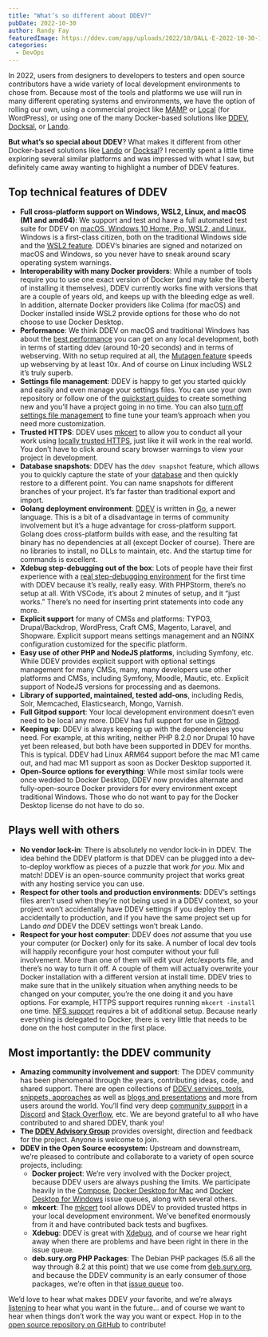 ```yaml
---
title: "What’s so different about DDEV?"
pubDate: 2022-10-30
author: Randy Fay
featuredImage: https://ddev.com/app/uploads/2022/10/DALL·E-2022-10-30-10.10.42.png
categories:
  - DevOps
---
```


In 2022, users from designers to developers to testers and open source contributors have a wide variety of local development environments to chose from. Because most of the tools and platforms we use will run in many different operating systems and environments, we have the option of rolling our own, using a commercial project like [MAMP](https://www.mamp.info/en/mamp-pro/mac/) or [Local](https://localwp.com/) (for WordPress), or using one of the many Docker-based solutions like [DDEV](http://ddev.readthedocs.io), [Docksal](https://docksal.io/), or [Lando](https://lando.dev/).

**But what’s so special about DDEV**? What makes it different from other Docker-based solutions like [Lando](https://lando.dev/) or [Docksal](https://docksal.io/)? I recently spent a little time exploring several similar platforms and was impressed with what I saw, but definitely came away wanting to highlight a number of DDEV features.

## Top technical features of DDEV

- **Full cross-platform support on Windows, WSL2, Linux, and macOS (M1 and amd64)**: We support and test and have a full automated test suite for DDEV on [macOS, Windows 10 Home, Pro, WSL2, and Linux.](https://ddev.readthedocs.io/en/stable/#system-requirements) Windows is a first-class citizen, both on the traditional Windows side and the [WSL2 feature](https://ddev.com/ddev-local/ddev-wsl2-getting-started/). DDEV’s binaries are signed and notarized on macOS and Windows, so you never have to sneak around scary operating system warnings.
- **Interoperability with many Docker providers**: While a number of tools require you to use one exact version of Docker (and may take the liberty of installing it themselves), DDEV currently works fine with versions that are a couple of years old, and keeps up with the bleeding edge as well. In addition, alternate Docker providers like Colima (for macOS) and Docker installed inside WSL2 provide options for those who do not choose to use Docker Desktop.
- **Performance**: We think DDEV on macOS and traditional Windows has about the [best performance](https://ddev.com/ddev-local/docker-desktop-and-colima-benchmarking-on-macos/) you can get on any local development, both in terms of starting ddev (around 10-20 seconds) and in terms of webserving. With no setup required at all, the [Mutagen feature](https://ddev.readthedocs.io/en/stable/users/install/performance/#mutagen) speeds up webserving by at least 10x. And of course on Linux including WSL2 it’s truly superb.
- **Settings file management**: DDEV is happy to get you started quickly and easily and even manage your settings files. You can use your own repository or follow one of the [quickstart guides](https://ddev.readthedocs.io/en/stable/users/cli-usage/#quickstart-guides) to create something new and you’ll have a project going in no time. You can also [turn off settings file management](https://ddev.com/ddev-local/controlling-cms-settings-files-in-ddev-local/) to fine tune your team’s approach when you need more customization.
- **Trusted HTTPS**: DDEV uses [mkcert](https://github.com/FiloSottile/mkcert) to allow you to conduct all your work using [locally trusted HTTPS](https://ddev.com/ddev-local/ddev-local-trusted-https-certificates/), just like it will work in the real world. You don’t have to click around scary browser warnings to view your project in development.
- **Database snapshots**: DDEV has the `ddev snapshot` feature, which allows you to quickly capture the state of your [database](https://ddev.readthedocs.io/en/stable/users/basics/database%5Fmanagement/) and then quickly restore to a different point. You can name snapshots for different branches of your project. It’s far faster than traditional export and import.
- **Golang deployment environment**: [DDEV](https://github.com/drud/ddev) is written in [Go](https://golang.org/), a newer language. This is a bit of a disadvantage in terms of community involvement but it’s a huge advantage for cross-platform support. Golang does cross-platform builds with ease, and the resulting fat binary has no dependencies at all (except Docker of course). There are no libraries to install, no DLLs to maintain, etc. And the startup time for commands is excellent.
- **Xdebug step-debugging out of the box**: Lots of people have their first experience with a [real step-debugging environment](https://ddev.readthedocs.io/en/latest/users/debugging-profiling/step-debugging/) for the first time with DDEV because it’s really, really easy. With PHPStorm, there’s no setup at all. With VSCode, it’s about 2 minutes of setup, and it “just works.” There’s no need for inserting print statements into code any more.
- **Explicit support** for many of CMSs and platforms: TYPO3, Drupal/Backdrop, WordPress, Craft CMS, Magento, Laravel, and Shopware. Explicit support means settings management and an NGINX configuration customized for the specific platform.
- **Easy use of other PHP and NodeJS platforms**, including Symfony, etc. While DDEV provides explicit support with optional settings management for many CMSs, many, many developers use other platforms and CMSs, including Symfony, Moodle, Mautic, etc. Explicit support of NodeJS versions for processing and as daemons.
- **Library of supported, maintained, tested add-ons**, including Redis, Solr, Memcached, Elasticsearch, Mongo, Varnish.
- **Full Gitpod support**: Your local development environment doesn’t even need to be local any more. DDEV has full support for use in [Gitpod](https://ddev.readthedocs.io/en/stable/users/install/ddev-installation/#gitpod).
- **Keeping up**: DDEV is always keeping up with the dependencies you need. For example, at this writing, neither PHP 8.2.0 nor Drupal 10 have yet been released, but both have been supported in DDEV for months. This is typical. DDEV had Linux ARM64 support before the mac M1 came out, and had mac M1 support as soon as Docker Desktop supported it.
- **Open-Source options for everything**: While most similar tools were once wedded to Docker Desktop, DDEV now provides alternate and fully-open-source Docker providers for every environment except traditional Windows. Those who do not want to pay for the Docker Desktop license do not have to do so.

## Plays well with others

- **No vendor lock-in**: There is absolutely no vendor lock-in in DDEV. The idea behind the DDEV platform is that DDEV can be plugged into a dev-to-deploy workflow as pieces of a puzzle that work _for you_. Mix and match! DDEV is an open-source community project that works great with any hosting service you can use.
- **Respect for other tools and production environments**: DDEV’s settings files aren’t used when they’re not being used in a DDEV context, so your project won’t accidentally have DDEV settings if you deploy them accidentally to production, and if you have the same project set up for Lando _and_ DDEV the DDEV settings won’t break Lando.
- **Respect for your host computer**: DDEV does _not_ assume that you use your computer (or Docker) only for its sake. A number of local dev tools will happily reconfigure your host computer without your full involvement. More than one of them will edit your /etc/exports file, and there’s no way to turn it off. A couple of them will actually overwrite your Docker installation with a different version at install time. DDEV tries to make sure that in the unlikely situation when anything needs to be changed on your computer, you’re the one doing it and you have options. For example, HTTPS support requires running `mkcert -install` one time. [NFS support](https://ddev.com/ddev-local/ddev-local-nfs-mounting-setup-macos/) requires a bit of additional setup. Because nearly everything is delegated to Docker, there is very little that needs to be done on the host computer in the first place.

## Most importantly: the DDEV community

- **Amazing community involvement and support**: The DDEV community has been phenomenal through the years, contributing ideas, code, and shared support. There are open collections of [DDEV services, tools, snippets, approaches](https://ddev.readthedocs.io/en/latest/users/extend/additional-services/) as well as [blogs and presentations](https://github.com/drud/awesome-ddev) and more from users around the world. You’ll find very deep [community support](https://ddev.readthedocs.io/en/stable/users/support/) in a [Discord](https://discord.gg/hCZFfAMc5k) and [Stack Overflow](https://stackoverflow.com/tags/ddev), etc. We are beyond grateful to all who have contributed to and shared DDEV, thank you!
- **The [DDEV Advisory Group](https://github.com/drud/ddev/discussions/categories/ddev-advisory-group)** provides oversight, direction and feedback for the project. Anyone is welcome to join.
- **DDEV in the Open Source ecosystem:** Upstream and downstream, we’re pleased to contribute and collaborate to a variety of open source projects, including:
  - **Docker project**: We’re very involved with the Docker project, because DDEV users are always pushing the limits. We participate heavily in the [Compose](https://github.com/docker/compose/issues), [Docker Desktop for Mac](https://github.com/docker/for-mac/issues) and [Docker Desktop for Windows](https://github.com/docker/for-win/issues) issue queues, along with several others.
  - **mkcert**: The [mkcert](https://github.com/FiloSottile/mkcert) tool allows DDEV to provided trusted https in your local development environment. We’ve benefited enormously from it and have contributed back tests and bugfixes.
  - **Xdebug**: DDEV is great with [Xdebug](https://xdebug.org/), and of course we hear right away when there are problems and have been right in there in the issue queue.
  - **deb.sury.org PHP Packages**: The Debian PHP packages (5.6 all the way through 8.2 at this point) that we use come from [deb.sury.org](https://deb.sury.org), and because the DDEV community is an early consumer of those packages, we’re often in that [issue queue](https://github.com/oerdnj/deb.sury.org/issues) too.

We’d love to hear what makes DDEV _your_ favorite, and we’re always [listening](https://ddev.readthedocs.io/en/stable/users/support/) to hear what you want in the future… and of course we want to hear when things don’t work the way you want or expect. Hop in to the [open source repository on GitHub](https://github.com/drud/ddev) to contribute!
